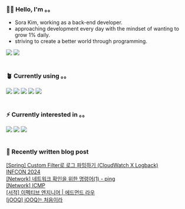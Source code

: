 <h3>👩🏻 Hello, I'm 。。</h3>
<ul>
 <li>Sora Kim, working as a back-end developer.</li>
 <li>approaching development every day with the mindset of wanting to grow 1% daily.</li>
 <li>striving to create a better world through programming.</li>
</ul>
<div>
 <a href="https://justsora.tistory.com/" target="_blank"><img src="https://img.shields.io/badge/Tistory-000000?style=for-the-badge&amp;logo=Tistory&amp;logoColor=white"></a> <a href="mailto:itsyoursora@gmail.com" target="_blank"><img src="https://img.shields.io/badge/Gmail-EA4335?style=for-the-badge&amp;logo=Gmail&amp;logoColor=white"></a>
</div>
<br>
<h3>🪴 Currently using 。。</h3>
<div>
 <img src="https://img.shields.io/badge/java-007396?style=for-the-badge&amp;logo=java&amp;logoColor=white"> <img src="https://img.shields.io/badge/springboot-6DB33F?style=for-the-badge&amp;logo=springboot&amp;logoColor=white"> <img src="https://img.shields.io/badge/postgresql-4169E1?style=for-the-badge&amp;logo=postgresql&amp;logoColor=white"> <img src="https://img.shields.io/badge/jOOQ-black?style=for-the-badge"> <img src="https://img.shields.io/badge/amazonaws-232F3E?style=for-the-badge&amp;logo=amazonaws&amp;logoColor=white">
</div>
<br>
<h3>⚡️ Currently interested in 。。</h3>
<div>
 <img src="https://img.shields.io/badge/mongoDB-47A248?style=for-the-badge&amp;logo=MongoDB&amp;logoColor=white"> <img src="https://img.shields.io/badge/docker-2496ED?style=for-the-badge&amp;logo=docker&amp;logoColor=white"> <img src="https://img.shields.io/badge/jenkins-D24939?style=for-the-badge&amp;logo=jenkins&amp;logoColor=white">
</div>
<br>
<h3>🐾 Recently written blog post</h3>
<div id="recent-posts">
 <a href="https://justsora.tistory.com/173">[Spring] Custom Filter로 로그 파밍하기 (CloudWatch X Logback)</a>
 <br><a href="https://justsora.tistory.com/172">INFCON 2024</a>
 <br><a href="https://justsora.tistory.com/171">[Network] 네트워크 확인을 위한 명령어(1) - ping</a>
 <br><a href="https://justsora.tistory.com/170">[Network] ICMP</a>
 <br><a href="https://justsora.tistory.com/169">[서적] 이펙티브 엔지니어 | 에드먼드 라우</a>
 <br><a href="https://justsora.tistory.com/168">[jOOQ] jOOQ는 처음이라</a>
 <br>
</div>